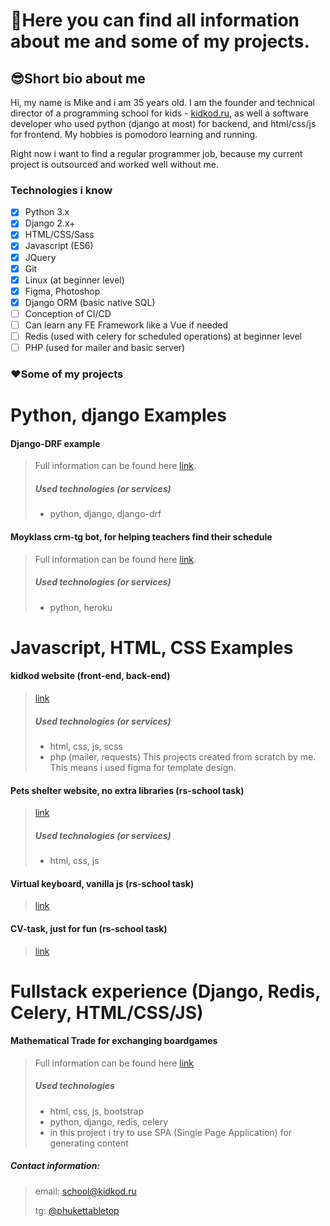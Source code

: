 # 💬Here you can find all information about me and some of my projects.

## 😎Short bio about me
Hi, my name is Mike and i am 35 years old. I am the founder and technical director of a programming school for kids - [kidkod.ru](https://kidkod.ru), as well a software developer who used python (django at most) for backend, and html/css/js for frontend. My hobbies is pomodoro learning and running. 

Right now i want to find a regular programmer job, because my current project is outsourced and worked well without me.

### Technologies i know
- [x] Python 3.x
- [x] Django 2.x+
- [x] HTML/CSS/Sass
- [x] Javascript (ES6)
- [x] JQuery
- [x] Git
- [x] Linux (at beginner level)
- [x] Figma, Photoshop 
- [x] Django ORM (basic native SQL)
- [ ] Conception of CI/CD
- [ ] Can learn any FE Framework like a Vue if needed
- [ ] Redis (used with celery for scheduled operations) at beginner level    
- [ ] PHP (used for mailer and basic server) 

### ❤️Some of my projects

# Python, django Examples
#### Django-DRF example

> Full information can be found here [link](https://github.com/raferalston/rest-api-task-tradepoints).
> ##### Used technologies (or services)
> - python, django, django-drf

#### Moyklass crm-tg bot, for helping teachers find their schedule
> Full information can be found here [link](https://github.com/raferalston/crm-tg-heroku-bot).
> ##### Used technologies (or services)
> - python, heroku

# Javascript, HTML, CSS Examples
#### kidkod website (front-end, back-end)
> [link](https://kidkod.ru)
> ##### Used technologies (or services)
>  - html, css, js, scss
>  - php (mailer, requests)
This projects created from scratch by me. This means i used figma for template design.

#### Pets shelter website, no extra libraries (rs-school task) 
> [link](https://rolling-scopes-school.github.io/raferalston-JSFE2022Q1/shelter/pages/main/)
> ##### Used technologies (or services)
>  - html, css, js

#### Virtual keyboard, vanilla js (rs-school task)
> [link](https://raferalston.github.io/virtual-keyboard/keyboard)

#### CV-task, just for fun (rs-school task)
> [link](https://raferalston.github.io/rsschool-cv/)

# Fullstack experience (Django, Redis, Celery, HTML/CSS/JS)
#### Mathematical Trade for exchanging boardgames
> Full information can be found here [link](https://github.com/raferalston/mathtrade_pub)
> ##### Used technologies
> - html, css, js, bootstrap
> - python, django, redis, celery
> - in this project i try to use SPA (Single Page Application) for generating content

##### Contact information:
> 
> email: school@kidkod.ru
> 
> tg: [@phukettabletop](https://t.me/phukettabletop)
